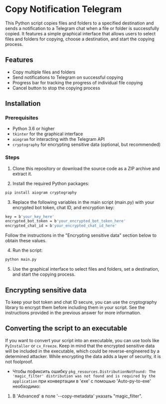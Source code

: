 # Copy Notification Telegram

This Python script copies files and folders to a specified destination and sends a notification to a Telegram chat when a file or folder is successfully copied. It features a simple graphical interface that allows users to select files and folders for copying, choose a destination, and start the copying process.

## Features

- Copy multiple files and folders
- Send notifications to Telegram on successful copying
- Progress bar for tracking the progress of individual file copying
- Cancel button to stop the copying process

## Installation

### Prerequisites

- Python 3.6 or higher
- `tkinter` for the graphical interface
- `aiogram` for interacting with the Telegram API
- `cryptography` for encrypting sensitive data (optional, but recommended)

### Steps

1. Clone this repository or download the source code as a ZIP archive and extract it.

2. Install the required Python packages:

```bash
pip install aiogram cryptography 
```
3. Replace the following variables in the main script (main.py) with your encrypted bot token, chat ID, and encryption key:

```bash
key = b'your_key_here'
encrypted_bot_token = b'your_encrypted_bot_token_here'
encrypted_chat_id = b'your_encrypted_chat_id_here'
```

Follow the instructions in the "Encrypting sensitive data" section below to obtain these values.

4. Run the script:

```bash
python main.py
```

5. Use the graphical interface to select files and folders, set a destination, and start the copying process.


## Encrypting sensitive data

To keep your bot token and chat ID secure, you can use the cryptography library to encrypt them before including them in your script. See the instructions provided in the previous answer for more information.

## Converting the script to an executable

If you want to convert your script into an executable, you can use tools like `PyInstaller` or `cx_Freeze`. Keep in mind that the encrypted sensitive data will be included in the executable, which could be reverse-engineered by a determined attacker. While encrypting the data adds a layer of security, it is not foolproof.
- Чтобы пофиксить ошибку `pkg_resources.DistributionNotFound: The 'magic_filter' distribution was not found and is required by the application` при конвертации в 'exe' с помошью 'Auto-py-to-exe' необходимо:
1. В 'Advanced' в поле '--copy-metadata' указать "magic_filter".
